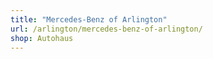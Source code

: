 ```yaml
---
title: "Mercedes-Benz of Arlington"
url: /arlington/mercedes-benz-of-arlington/
shop: Autohaus
---
```

